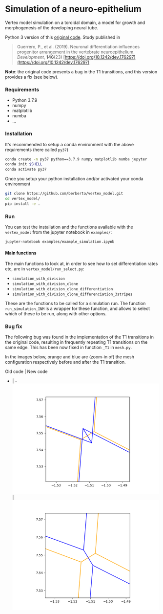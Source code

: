 # Simulation of a neuro-epithelium

Vertex model simulation on a toroidal domain, a model for growth and morphogenesis of the developing neural tube.

Python 3 version of this [original code](https://bitbucket.org/Pigueco/vertex_model_python_2.7/src/master/). Study published in

> Guerrero, P., et al. (2019). Neuronal differentiation influences progenitor arrangement in the vertebrate neuroepithelium. *Development*, **146**(23) [https://doi.org/10.1242/dev.176297](https://doi.org/10.1242/dev.176297)

**Note**: the original code presents a bug in the T1 transitions, and this version provides a fix (see below).


### Requirements

* Python 3.7.9
* numpy
* matplotlib
* numba
* ...


### Installation

It's recommended to setup a conda environment with the above requirements (here called `py37`)
```bash
conda create -n py37 python==3.7.9 numpy matplotlib numba jupyter
conda init $SHELL
conda activate py37
```

Once you setup your python installation and/or activated your conda environment

```bash
git clone https://github.com/berberto/vertex_model.git
cd vertex_model/
pip install -e .
```

### Run

You can test the installation and the functions available with the `vertex_model` from the jupyter notebook in `examples/`:

```bash
jupyter-notebook examples/example_simulation.ipynb
```

#### Main functions

The main functions to look at, in order to see how to set differentiation rates etc, are in `vertex_model/run_select.py`:
- `simulation_with_division`
- `simulation_with_division_clone`
- `simulation_with_division_clone_differentiation`
- `simulation_with_division_clone_differenciation_3stripes`

These are the functions to be called for a simulation run.
The function `run_simulation_INM` is a wrapper for these function, and allows to select which of these to be run, along with other options.

### Bug fix

The following bug was found in the implementation of the T1 transitions in the original code, resulting in frequently repeating T1 transitions on the same edge. This has been now fixed in function `_T1` in `mesh.py`.

In the images below, orange and blue are (zoom-in of) the mesh configuration respectively before and after the T1 transition.

Old code | New code
- | -
![old code](examples/T1_old.png "old code") | ![new code](examples/T1_new.png "new code")
